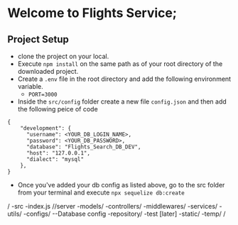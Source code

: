 # Welcome to Flights Service;

## Project Setup
- clone the project on your local.
- Execute `npm install` on the same path as of your root directory of the downloaded project.
- Create a `.env` file in the root directory and add the following environment variable.
    -  `PORT=3000`
- Inside the `src/config` folder create a new file `config.json` and then add the following peice of code
```
{
    "development": {
      "username": <YOUR_DB_LOGIN_NAME>,
      "password": <YOUR_DB_PASSWORD>,
      "database": "Flights_Search_DB_DEV",
      "host": "127.0.0.1",
      "dialect": "mysql"
    },
}

```
- Once you've added your db config as listed above, go to the src folder from your terminal and execute `npx sequelize db:create`










/
    -src
        -index.js //server
        -models/
        -controllers/
        -middlewares/
        -services/
        -utils/
        -configs/       --Database config
        -repository/
    -test [later]
    -static/
    -temp/
/